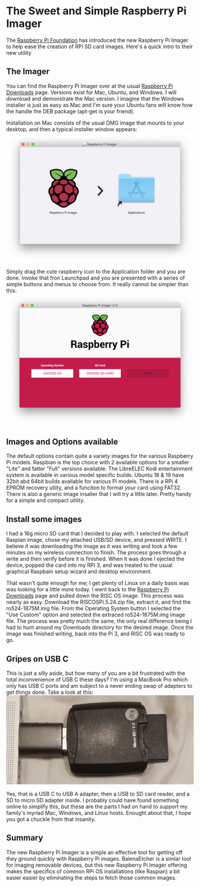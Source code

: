 # The Sweet and Simple Raspberry Pi Imager

The [Raspberry Pi Foundation](https://www.raspberrypi.org/) has introduced the new Raspberry Pi Imager to help ease the creation of RPi SD card images. Here's a quick intro to their new utility

## The Imager
You can find the Raspberry Pi Imager over at the usual [Raspberry Pi Downloads](https://www.raspberrypi.org/downloads/) page.  Versions exist for Mac, Ubuntu, and Windows. I will download and demonstrate the Mac version. I imagine that the Windows installer is just as easy as Mac and I'm sure your Ubuntu fans will know how the handle the DEB package (apt-get is your friend).

Installation on Mac consists of the usual DMG image that mounts to your desktop, and then a typical installer window appears:
![install](https://github.com/waverunner/articles/blob/master/media/install.png)

Simply drag the cute raspberry icon to the Application folder and you are done.  Invoke that fron Launchpad and you are presented with a series of simple buttons and menus to choose from. It really cannot be simpler than this:
![screen](https://github.com/waverunner/articles/blob/master/media/screen.png)

## Images and Options available
The default options contain quite a variety images for the various Raspberry Pi models. Raspbian is the top choice with 2 available options for a smaller "Lite" and fatter "Full" versions available. The LibreELEC Kodi entertainment system is available in various model specific builds. Ubuntu 18 & 19 have 32bit abd 64bit builds available for various Pi models. There is a RPi 4 EPROM recovery utlity, and a funciton to format your card using FAT32.  There is also a generic image insaller that I will try a little later. Pretty handy for a simple and compact utility.

## Install some images
I had a 16g micro SD card that I decided to play with. I selected the default Raspian image, chose my attached USB/SD device, and pressed WRITE. I believe it was downloading the image as it was writing and took a few minutes on my wireless connection to finish. The process goes through a write and then verify  before it is finished. When it was done I ejected the device, popped the card into my RPi 3, and was treated to the usual graphical Raspbain setup wizard and desktop environment.

That wasn't quite enough for me; I get plenty of Linux on a daily basis was was looking for a little more today.  I went back to the [Raspberry Pi Downloads](https://www.raspberrypi.org/downloads/) page and pulled down the RISC OS image.  This process was nearly as easy.  Download the RISCOSPi.5.24.zip file, extract it, and find the ro524-1875M.img file. From the Operating System button I selected the "Use Custom" option and selected the extraced ro524-1875M.img image file.  The process was pretty much the same, the only real difference being I had to hunt around my Downloads directory for the desired image.  Once the image was finished writing, back into the Pi 3, and RISC OS was ready to go.

## Gripes on USB C
This is just a silly aside, but how many of you are a bit frustrated with the total inconvenience of USB C these days? I'm using a MacBook Pro which only has USB C ports and am subject to a never ending swap of adapters to get things done.  Take a look at this:
![adapter](https://github.com/waverunner/articles/blob/master/media/adapter.png)

Yes, that is a USB C to USB A adapter, then a USB to SD card reader, and a SD to micro SD adapter inside. I probably could have found something online to simplify this, but these are the parts I had on hand to support my family's myriad Mac, Windows, and Linux hosts.  Enought about that, I hope you got a chuckle from that insanity.

## Summary
The new Raspberry Pi Imager is a simple an effective tool for getting off they ground quickly with Raspberry Pi images. BalenaEtcher is a simlar tool for imaging removable devices, but this new Raspberry Pi Imager offering makes the specifics of common RPi OS installations (like Raspian) a bit easier easier by eliminating the steps to fetch those common images.